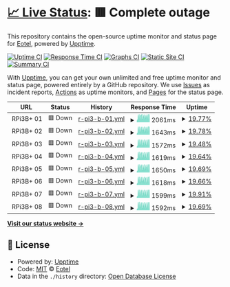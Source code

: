 # [📈 Live Status](https://Eotel.github.io/pxe-yokohama-rpi-uptime): <!--live status--> **🟥 Complete outage**

This repository contains the open-source uptime monitor and status page for [Eotel](https://Eotel.github.io/pxe-yokohama-rpi-uptime), powered by [Upptime](https://github.com/upptime/upptime).

[![Uptime CI](https://github.com/Eotel/pxe-yokohama-rpi-uptime/workflows/Uptime%20CI/badge.svg)](https://github.com/Eotel/pxe-yokohama-rpi-uptime/actions?query=workflow%3A%22Uptime+CI%22)
[![Response Time CI](https://github.com/Eotel/pxe-yokohama-rpi-uptime/workflows/Response%20Time%20CI/badge.svg)](https://github.com/Eotel/pxe-yokohama-rpi-uptime/actions?query=workflow%3A%22Response+Time+CI%22)
[![Graphs CI](https://github.com/Eotel/pxe-yokohama-rpi-uptime/workflows/Graphs%20CI/badge.svg)](https://github.com/Eotel/pxe-yokohama-rpi-uptime/actions?query=workflow%3A%22Graphs+CI%22)
[![Static Site CI](https://github.com/Eotel/pxe-yokohama-rpi-uptime/workflows/Static%20Site%20CI/badge.svg)](https://github.com/Eotel/pxe-yokohama-rpi-uptime/actions?query=workflow%3A%22Static+Site+CI%22)
[![Summary CI](https://github.com/Eotel/pxe-yokohama-rpi-uptime/workflows/Summary%20CI/badge.svg)](https://github.com/Eotel/pxe-yokohama-rpi-uptime/actions?query=workflow%3A%22Summary+CI%22)

With [Upptime](https://upptime.js.org), you can get your own unlimited and free uptime monitor and status page, powered entirely by a GitHub repository. We use [Issues](https://github.com/Eotel/pxe-yokohama-rpi-uptime/issues) as incident reports, [Actions](https://github.com/Eotel/pxe-yokohama-rpi-uptime/actions) as uptime monitors, and [Pages](https://Eotel.github.io/pxe-yokohama-rpi-uptime) for the status page.

<!--start: status pages-->
<!-- This summary is generated by Upptime (https://github.com/upptime/upptime) -->
<!-- Do not edit this manually, your changes will be overwritten -->
<!-- prettier-ignore -->
| URL | Status | History | Response Time | Uptime |
| --- | ------ | ------- | ------------- | ------ |
| <img alt="" src="https://icons.duckduckgo.com/ip3/.ico" height="13"> RPi3B+ 01 | 🟥 Down | [r-pi3-b-01.yml](https://github.com/Eotel/pxe-yokohama-rpi-uptime/commits/HEAD/history/r-pi3-b-01.yml) | <details><summary><img alt="Response time graph" src="./graphs/r-pi3-b-01/response-time-week.png" height="20"> 2061ms</summary><br><a href="https://Eotel.github.io/pxe-yokohama-rpi-uptime/history/r-pi3-b-01"><img alt="Response time 2016" src="https://img.shields.io/endpoint?url=https%3A%2F%2Fraw.githubusercontent.com%2FEotel%2Fpxe-yokohama-rpi-uptime%2FHEAD%2Fapi%2Fr-pi3-b-01%2Fresponse-time.json"></a><br><a href="https://Eotel.github.io/pxe-yokohama-rpi-uptime/history/r-pi3-b-01"><img alt="24-hour response time 1897" src="https://img.shields.io/endpoint?url=https%3A%2F%2Fraw.githubusercontent.com%2FEotel%2Fpxe-yokohama-rpi-uptime%2FHEAD%2Fapi%2Fr-pi3-b-01%2Fresponse-time-day.json"></a><br><a href="https://Eotel.github.io/pxe-yokohama-rpi-uptime/history/r-pi3-b-01"><img alt="7-day response time 2061" src="https://img.shields.io/endpoint?url=https%3A%2F%2Fraw.githubusercontent.com%2FEotel%2Fpxe-yokohama-rpi-uptime%2FHEAD%2Fapi%2Fr-pi3-b-01%2Fresponse-time-week.json"></a><br><a href="https://Eotel.github.io/pxe-yokohama-rpi-uptime/history/r-pi3-b-01"><img alt="30-day response time 2016" src="https://img.shields.io/endpoint?url=https%3A%2F%2Fraw.githubusercontent.com%2FEotel%2Fpxe-yokohama-rpi-uptime%2FHEAD%2Fapi%2Fr-pi3-b-01%2Fresponse-time-month.json"></a><br><a href="https://Eotel.github.io/pxe-yokohama-rpi-uptime/history/r-pi3-b-01"><img alt="1-year response time 2016" src="https://img.shields.io/endpoint?url=https%3A%2F%2Fraw.githubusercontent.com%2FEotel%2Fpxe-yokohama-rpi-uptime%2FHEAD%2Fapi%2Fr-pi3-b-01%2Fresponse-time-year.json"></a></details> | <details><summary><a href="https://Eotel.github.io/pxe-yokohama-rpi-uptime/history/r-pi3-b-01">19.77%</a></summary><a href="https://Eotel.github.io/pxe-yokohama-rpi-uptime/history/r-pi3-b-01"><img alt="All-time uptime 21.86%" src="https://img.shields.io/endpoint?url=https%3A%2F%2Fraw.githubusercontent.com%2FEotel%2Fpxe-yokohama-rpi-uptime%2FHEAD%2Fapi%2Fr-pi3-b-01%2Fuptime.json"></a><br><a href="https://Eotel.github.io/pxe-yokohama-rpi-uptime/history/r-pi3-b-01"><img alt="24-hour uptime 35.25%" src="https://img.shields.io/endpoint?url=https%3A%2F%2Fraw.githubusercontent.com%2FEotel%2Fpxe-yokohama-rpi-uptime%2FHEAD%2Fapi%2Fr-pi3-b-01%2Fuptime-day.json"></a><br><a href="https://Eotel.github.io/pxe-yokohama-rpi-uptime/history/r-pi3-b-01"><img alt="7-day uptime 19.77%" src="https://img.shields.io/endpoint?url=https%3A%2F%2Fraw.githubusercontent.com%2FEotel%2Fpxe-yokohama-rpi-uptime%2FHEAD%2Fapi%2Fr-pi3-b-01%2Fuptime-week.json"></a><br><a href="https://Eotel.github.io/pxe-yokohama-rpi-uptime/history/r-pi3-b-01"><img alt="30-day uptime 21.86%" src="https://img.shields.io/endpoint?url=https%3A%2F%2Fraw.githubusercontent.com%2FEotel%2Fpxe-yokohama-rpi-uptime%2FHEAD%2Fapi%2Fr-pi3-b-01%2Fuptime-month.json"></a><br><a href="https://Eotel.github.io/pxe-yokohama-rpi-uptime/history/r-pi3-b-01"><img alt="1-year uptime 21.86%" src="https://img.shields.io/endpoint?url=https%3A%2F%2Fraw.githubusercontent.com%2FEotel%2Fpxe-yokohama-rpi-uptime%2FHEAD%2Fapi%2Fr-pi3-b-01%2Fuptime-year.json"></a></details>
| <img alt="" src="https://icons.duckduckgo.com/ip3/.ico" height="13"> RPi3B+ 02 | 🟥 Down | [r-pi3-b-02.yml](https://github.com/Eotel/pxe-yokohama-rpi-uptime/commits/HEAD/history/r-pi3-b-02.yml) | <details><summary><img alt="Response time graph" src="./graphs/r-pi3-b-02/response-time-week.png" height="20"> 1643ms</summary><br><a href="https://Eotel.github.io/pxe-yokohama-rpi-uptime/history/r-pi3-b-02"><img alt="Response time 1602" src="https://img.shields.io/endpoint?url=https%3A%2F%2Fraw.githubusercontent.com%2FEotel%2Fpxe-yokohama-rpi-uptime%2FHEAD%2Fapi%2Fr-pi3-b-02%2Fresponse-time.json"></a><br><a href="https://Eotel.github.io/pxe-yokohama-rpi-uptime/history/r-pi3-b-02"><img alt="24-hour response time 1506" src="https://img.shields.io/endpoint?url=https%3A%2F%2Fraw.githubusercontent.com%2FEotel%2Fpxe-yokohama-rpi-uptime%2FHEAD%2Fapi%2Fr-pi3-b-02%2Fresponse-time-day.json"></a><br><a href="https://Eotel.github.io/pxe-yokohama-rpi-uptime/history/r-pi3-b-02"><img alt="7-day response time 1643" src="https://img.shields.io/endpoint?url=https%3A%2F%2Fraw.githubusercontent.com%2FEotel%2Fpxe-yokohama-rpi-uptime%2FHEAD%2Fapi%2Fr-pi3-b-02%2Fresponse-time-week.json"></a><br><a href="https://Eotel.github.io/pxe-yokohama-rpi-uptime/history/r-pi3-b-02"><img alt="30-day response time 1602" src="https://img.shields.io/endpoint?url=https%3A%2F%2Fraw.githubusercontent.com%2FEotel%2Fpxe-yokohama-rpi-uptime%2FHEAD%2Fapi%2Fr-pi3-b-02%2Fresponse-time-month.json"></a><br><a href="https://Eotel.github.io/pxe-yokohama-rpi-uptime/history/r-pi3-b-02"><img alt="1-year response time 1602" src="https://img.shields.io/endpoint?url=https%3A%2F%2Fraw.githubusercontent.com%2FEotel%2Fpxe-yokohama-rpi-uptime%2FHEAD%2Fapi%2Fr-pi3-b-02%2Fresponse-time-year.json"></a></details> | <details><summary><a href="https://Eotel.github.io/pxe-yokohama-rpi-uptime/history/r-pi3-b-02">19.78%</a></summary><a href="https://Eotel.github.io/pxe-yokohama-rpi-uptime/history/r-pi3-b-02"><img alt="All-time uptime 21.87%" src="https://img.shields.io/endpoint?url=https%3A%2F%2Fraw.githubusercontent.com%2FEotel%2Fpxe-yokohama-rpi-uptime%2FHEAD%2Fapi%2Fr-pi3-b-02%2Fuptime.json"></a><br><a href="https://Eotel.github.io/pxe-yokohama-rpi-uptime/history/r-pi3-b-02"><img alt="24-hour uptime 35.28%" src="https://img.shields.io/endpoint?url=https%3A%2F%2Fraw.githubusercontent.com%2FEotel%2Fpxe-yokohama-rpi-uptime%2FHEAD%2Fapi%2Fr-pi3-b-02%2Fuptime-day.json"></a><br><a href="https://Eotel.github.io/pxe-yokohama-rpi-uptime/history/r-pi3-b-02"><img alt="7-day uptime 19.78%" src="https://img.shields.io/endpoint?url=https%3A%2F%2Fraw.githubusercontent.com%2FEotel%2Fpxe-yokohama-rpi-uptime%2FHEAD%2Fapi%2Fr-pi3-b-02%2Fuptime-week.json"></a><br><a href="https://Eotel.github.io/pxe-yokohama-rpi-uptime/history/r-pi3-b-02"><img alt="30-day uptime 21.87%" src="https://img.shields.io/endpoint?url=https%3A%2F%2Fraw.githubusercontent.com%2FEotel%2Fpxe-yokohama-rpi-uptime%2FHEAD%2Fapi%2Fr-pi3-b-02%2Fuptime-month.json"></a><br><a href="https://Eotel.github.io/pxe-yokohama-rpi-uptime/history/r-pi3-b-02"><img alt="1-year uptime 21.87%" src="https://img.shields.io/endpoint?url=https%3A%2F%2Fraw.githubusercontent.com%2FEotel%2Fpxe-yokohama-rpi-uptime%2FHEAD%2Fapi%2Fr-pi3-b-02%2Fuptime-year.json"></a></details>
| <img alt="" src="https://icons.duckduckgo.com/ip3/.ico" height="13"> RPi3B+ 03 | 🟥 Down | [r-pi3-b-03.yml](https://github.com/Eotel/pxe-yokohama-rpi-uptime/commits/HEAD/history/r-pi3-b-03.yml) | <details><summary><img alt="Response time graph" src="./graphs/r-pi3-b-03/response-time-week.png" height="20"> 1572ms</summary><br><a href="https://Eotel.github.io/pxe-yokohama-rpi-uptime/history/r-pi3-b-03"><img alt="Response time 1537" src="https://img.shields.io/endpoint?url=https%3A%2F%2Fraw.githubusercontent.com%2FEotel%2Fpxe-yokohama-rpi-uptime%2FHEAD%2Fapi%2Fr-pi3-b-03%2Fresponse-time.json"></a><br><a href="https://Eotel.github.io/pxe-yokohama-rpi-uptime/history/r-pi3-b-03"><img alt="24-hour response time 1495" src="https://img.shields.io/endpoint?url=https%3A%2F%2Fraw.githubusercontent.com%2FEotel%2Fpxe-yokohama-rpi-uptime%2FHEAD%2Fapi%2Fr-pi3-b-03%2Fresponse-time-day.json"></a><br><a href="https://Eotel.github.io/pxe-yokohama-rpi-uptime/history/r-pi3-b-03"><img alt="7-day response time 1572" src="https://img.shields.io/endpoint?url=https%3A%2F%2Fraw.githubusercontent.com%2FEotel%2Fpxe-yokohama-rpi-uptime%2FHEAD%2Fapi%2Fr-pi3-b-03%2Fresponse-time-week.json"></a><br><a href="https://Eotel.github.io/pxe-yokohama-rpi-uptime/history/r-pi3-b-03"><img alt="30-day response time 1537" src="https://img.shields.io/endpoint?url=https%3A%2F%2Fraw.githubusercontent.com%2FEotel%2Fpxe-yokohama-rpi-uptime%2FHEAD%2Fapi%2Fr-pi3-b-03%2Fresponse-time-month.json"></a><br><a href="https://Eotel.github.io/pxe-yokohama-rpi-uptime/history/r-pi3-b-03"><img alt="1-year response time 1537" src="https://img.shields.io/endpoint?url=https%3A%2F%2Fraw.githubusercontent.com%2FEotel%2Fpxe-yokohama-rpi-uptime%2FHEAD%2Fapi%2Fr-pi3-b-03%2Fresponse-time-year.json"></a></details> | <details><summary><a href="https://Eotel.github.io/pxe-yokohama-rpi-uptime/history/r-pi3-b-03">19.48%</a></summary><a href="https://Eotel.github.io/pxe-yokohama-rpi-uptime/history/r-pi3-b-03"><img alt="All-time uptime 21.59%" src="https://img.shields.io/endpoint?url=https%3A%2F%2Fraw.githubusercontent.com%2FEotel%2Fpxe-yokohama-rpi-uptime%2FHEAD%2Fapi%2Fr-pi3-b-03%2Fuptime.json"></a><br><a href="https://Eotel.github.io/pxe-yokohama-rpi-uptime/history/r-pi3-b-03"><img alt="24-hour uptime 35.30%" src="https://img.shields.io/endpoint?url=https%3A%2F%2Fraw.githubusercontent.com%2FEotel%2Fpxe-yokohama-rpi-uptime%2FHEAD%2Fapi%2Fr-pi3-b-03%2Fuptime-day.json"></a><br><a href="https://Eotel.github.io/pxe-yokohama-rpi-uptime/history/r-pi3-b-03"><img alt="7-day uptime 19.48%" src="https://img.shields.io/endpoint?url=https%3A%2F%2Fraw.githubusercontent.com%2FEotel%2Fpxe-yokohama-rpi-uptime%2FHEAD%2Fapi%2Fr-pi3-b-03%2Fuptime-week.json"></a><br><a href="https://Eotel.github.io/pxe-yokohama-rpi-uptime/history/r-pi3-b-03"><img alt="30-day uptime 21.59%" src="https://img.shields.io/endpoint?url=https%3A%2F%2Fraw.githubusercontent.com%2FEotel%2Fpxe-yokohama-rpi-uptime%2FHEAD%2Fapi%2Fr-pi3-b-03%2Fuptime-month.json"></a><br><a href="https://Eotel.github.io/pxe-yokohama-rpi-uptime/history/r-pi3-b-03"><img alt="1-year uptime 21.59%" src="https://img.shields.io/endpoint?url=https%3A%2F%2Fraw.githubusercontent.com%2FEotel%2Fpxe-yokohama-rpi-uptime%2FHEAD%2Fapi%2Fr-pi3-b-03%2Fuptime-year.json"></a></details>
| <img alt="" src="https://icons.duckduckgo.com/ip3/.ico" height="13"> RPi3B+ 04 | 🟥 Down | [r-pi3-b-04.yml](https://github.com/Eotel/pxe-yokohama-rpi-uptime/commits/HEAD/history/r-pi3-b-04.yml) | <details><summary><img alt="Response time graph" src="./graphs/r-pi3-b-04/response-time-week.png" height="20"> 1619ms</summary><br><a href="https://Eotel.github.io/pxe-yokohama-rpi-uptime/history/r-pi3-b-04"><img alt="Response time 1580" src="https://img.shields.io/endpoint?url=https%3A%2F%2Fraw.githubusercontent.com%2FEotel%2Fpxe-yokohama-rpi-uptime%2FHEAD%2Fapi%2Fr-pi3-b-04%2Fresponse-time.json"></a><br><a href="https://Eotel.github.io/pxe-yokohama-rpi-uptime/history/r-pi3-b-04"><img alt="24-hour response time 1485" src="https://img.shields.io/endpoint?url=https%3A%2F%2Fraw.githubusercontent.com%2FEotel%2Fpxe-yokohama-rpi-uptime%2FHEAD%2Fapi%2Fr-pi3-b-04%2Fresponse-time-day.json"></a><br><a href="https://Eotel.github.io/pxe-yokohama-rpi-uptime/history/r-pi3-b-04"><img alt="7-day response time 1619" src="https://img.shields.io/endpoint?url=https%3A%2F%2Fraw.githubusercontent.com%2FEotel%2Fpxe-yokohama-rpi-uptime%2FHEAD%2Fapi%2Fr-pi3-b-04%2Fresponse-time-week.json"></a><br><a href="https://Eotel.github.io/pxe-yokohama-rpi-uptime/history/r-pi3-b-04"><img alt="30-day response time 1580" src="https://img.shields.io/endpoint?url=https%3A%2F%2Fraw.githubusercontent.com%2FEotel%2Fpxe-yokohama-rpi-uptime%2FHEAD%2Fapi%2Fr-pi3-b-04%2Fresponse-time-month.json"></a><br><a href="https://Eotel.github.io/pxe-yokohama-rpi-uptime/history/r-pi3-b-04"><img alt="1-year response time 1580" src="https://img.shields.io/endpoint?url=https%3A%2F%2Fraw.githubusercontent.com%2FEotel%2Fpxe-yokohama-rpi-uptime%2FHEAD%2Fapi%2Fr-pi3-b-04%2Fresponse-time-year.json"></a></details> | <details><summary><a href="https://Eotel.github.io/pxe-yokohama-rpi-uptime/history/r-pi3-b-04">19.64%</a></summary><a href="https://Eotel.github.io/pxe-yokohama-rpi-uptime/history/r-pi3-b-04"><img alt="All-time uptime 21.74%" src="https://img.shields.io/endpoint?url=https%3A%2F%2Fraw.githubusercontent.com%2FEotel%2Fpxe-yokohama-rpi-uptime%2FHEAD%2Fapi%2Fr-pi3-b-04%2Fuptime.json"></a><br><a href="https://Eotel.github.io/pxe-yokohama-rpi-uptime/history/r-pi3-b-04"><img alt="24-hour uptime 35.31%" src="https://img.shields.io/endpoint?url=https%3A%2F%2Fraw.githubusercontent.com%2FEotel%2Fpxe-yokohama-rpi-uptime%2FHEAD%2Fapi%2Fr-pi3-b-04%2Fuptime-day.json"></a><br><a href="https://Eotel.github.io/pxe-yokohama-rpi-uptime/history/r-pi3-b-04"><img alt="7-day uptime 19.64%" src="https://img.shields.io/endpoint?url=https%3A%2F%2Fraw.githubusercontent.com%2FEotel%2Fpxe-yokohama-rpi-uptime%2FHEAD%2Fapi%2Fr-pi3-b-04%2Fuptime-week.json"></a><br><a href="https://Eotel.github.io/pxe-yokohama-rpi-uptime/history/r-pi3-b-04"><img alt="30-day uptime 21.74%" src="https://img.shields.io/endpoint?url=https%3A%2F%2Fraw.githubusercontent.com%2FEotel%2Fpxe-yokohama-rpi-uptime%2FHEAD%2Fapi%2Fr-pi3-b-04%2Fuptime-month.json"></a><br><a href="https://Eotel.github.io/pxe-yokohama-rpi-uptime/history/r-pi3-b-04"><img alt="1-year uptime 21.74%" src="https://img.shields.io/endpoint?url=https%3A%2F%2Fraw.githubusercontent.com%2FEotel%2Fpxe-yokohama-rpi-uptime%2FHEAD%2Fapi%2Fr-pi3-b-04%2Fuptime-year.json"></a></details>
| <img alt="" src="https://icons.duckduckgo.com/ip3/.ico" height="13"> RPi3B+ 05 | 🟥 Down | [r-pi3-b-05.yml](https://github.com/Eotel/pxe-yokohama-rpi-uptime/commits/HEAD/history/r-pi3-b-05.yml) | <details><summary><img alt="Response time graph" src="./graphs/r-pi3-b-05/response-time-week.png" height="20"> 1650ms</summary><br><a href="https://Eotel.github.io/pxe-yokohama-rpi-uptime/history/r-pi3-b-05"><img alt="Response time 1607" src="https://img.shields.io/endpoint?url=https%3A%2F%2Fraw.githubusercontent.com%2FEotel%2Fpxe-yokohama-rpi-uptime%2FHEAD%2Fapi%2Fr-pi3-b-05%2Fresponse-time.json"></a><br><a href="https://Eotel.github.io/pxe-yokohama-rpi-uptime/history/r-pi3-b-05"><img alt="24-hour response time 1575" src="https://img.shields.io/endpoint?url=https%3A%2F%2Fraw.githubusercontent.com%2FEotel%2Fpxe-yokohama-rpi-uptime%2FHEAD%2Fapi%2Fr-pi3-b-05%2Fresponse-time-day.json"></a><br><a href="https://Eotel.github.io/pxe-yokohama-rpi-uptime/history/r-pi3-b-05"><img alt="7-day response time 1650" src="https://img.shields.io/endpoint?url=https%3A%2F%2Fraw.githubusercontent.com%2FEotel%2Fpxe-yokohama-rpi-uptime%2FHEAD%2Fapi%2Fr-pi3-b-05%2Fresponse-time-week.json"></a><br><a href="https://Eotel.github.io/pxe-yokohama-rpi-uptime/history/r-pi3-b-05"><img alt="30-day response time 1607" src="https://img.shields.io/endpoint?url=https%3A%2F%2Fraw.githubusercontent.com%2FEotel%2Fpxe-yokohama-rpi-uptime%2FHEAD%2Fapi%2Fr-pi3-b-05%2Fresponse-time-month.json"></a><br><a href="https://Eotel.github.io/pxe-yokohama-rpi-uptime/history/r-pi3-b-05"><img alt="1-year response time 1607" src="https://img.shields.io/endpoint?url=https%3A%2F%2Fraw.githubusercontent.com%2FEotel%2Fpxe-yokohama-rpi-uptime%2FHEAD%2Fapi%2Fr-pi3-b-05%2Fresponse-time-year.json"></a></details> | <details><summary><a href="https://Eotel.github.io/pxe-yokohama-rpi-uptime/history/r-pi3-b-05">19.69%</a></summary><a href="https://Eotel.github.io/pxe-yokohama-rpi-uptime/history/r-pi3-b-05"><img alt="All-time uptime 21.79%" src="https://img.shields.io/endpoint?url=https%3A%2F%2Fraw.githubusercontent.com%2FEotel%2Fpxe-yokohama-rpi-uptime%2FHEAD%2Fapi%2Fr-pi3-b-05%2Fuptime.json"></a><br><a href="https://Eotel.github.io/pxe-yokohama-rpi-uptime/history/r-pi3-b-05"><img alt="24-hour uptime 35.62%" src="https://img.shields.io/endpoint?url=https%3A%2F%2Fraw.githubusercontent.com%2FEotel%2Fpxe-yokohama-rpi-uptime%2FHEAD%2Fapi%2Fr-pi3-b-05%2Fuptime-day.json"></a><br><a href="https://Eotel.github.io/pxe-yokohama-rpi-uptime/history/r-pi3-b-05"><img alt="7-day uptime 19.69%" src="https://img.shields.io/endpoint?url=https%3A%2F%2Fraw.githubusercontent.com%2FEotel%2Fpxe-yokohama-rpi-uptime%2FHEAD%2Fapi%2Fr-pi3-b-05%2Fuptime-week.json"></a><br><a href="https://Eotel.github.io/pxe-yokohama-rpi-uptime/history/r-pi3-b-05"><img alt="30-day uptime 21.79%" src="https://img.shields.io/endpoint?url=https%3A%2F%2Fraw.githubusercontent.com%2FEotel%2Fpxe-yokohama-rpi-uptime%2FHEAD%2Fapi%2Fr-pi3-b-05%2Fuptime-month.json"></a><br><a href="https://Eotel.github.io/pxe-yokohama-rpi-uptime/history/r-pi3-b-05"><img alt="1-year uptime 21.79%" src="https://img.shields.io/endpoint?url=https%3A%2F%2Fraw.githubusercontent.com%2FEotel%2Fpxe-yokohama-rpi-uptime%2FHEAD%2Fapi%2Fr-pi3-b-05%2Fuptime-year.json"></a></details>
| <img alt="" src="https://icons.duckduckgo.com/ip3/.ico" height="13"> RPi3B+ 06 | 🟥 Down | [r-pi3-b-06.yml](https://github.com/Eotel/pxe-yokohama-rpi-uptime/commits/HEAD/history/r-pi3-b-06.yml) | <details><summary><img alt="Response time graph" src="./graphs/r-pi3-b-06/response-time-week.png" height="20"> 1618ms</summary><br><a href="https://Eotel.github.io/pxe-yokohama-rpi-uptime/history/r-pi3-b-06"><img alt="Response time 1577" src="https://img.shields.io/endpoint?url=https%3A%2F%2Fraw.githubusercontent.com%2FEotel%2Fpxe-yokohama-rpi-uptime%2FHEAD%2Fapi%2Fr-pi3-b-06%2Fresponse-time.json"></a><br><a href="https://Eotel.github.io/pxe-yokohama-rpi-uptime/history/r-pi3-b-06"><img alt="24-hour response time 1511" src="https://img.shields.io/endpoint?url=https%3A%2F%2Fraw.githubusercontent.com%2FEotel%2Fpxe-yokohama-rpi-uptime%2FHEAD%2Fapi%2Fr-pi3-b-06%2Fresponse-time-day.json"></a><br><a href="https://Eotel.github.io/pxe-yokohama-rpi-uptime/history/r-pi3-b-06"><img alt="7-day response time 1618" src="https://img.shields.io/endpoint?url=https%3A%2F%2Fraw.githubusercontent.com%2FEotel%2Fpxe-yokohama-rpi-uptime%2FHEAD%2Fapi%2Fr-pi3-b-06%2Fresponse-time-week.json"></a><br><a href="https://Eotel.github.io/pxe-yokohama-rpi-uptime/history/r-pi3-b-06"><img alt="30-day response time 1577" src="https://img.shields.io/endpoint?url=https%3A%2F%2Fraw.githubusercontent.com%2FEotel%2Fpxe-yokohama-rpi-uptime%2FHEAD%2Fapi%2Fr-pi3-b-06%2Fresponse-time-month.json"></a><br><a href="https://Eotel.github.io/pxe-yokohama-rpi-uptime/history/r-pi3-b-06"><img alt="1-year response time 1577" src="https://img.shields.io/endpoint?url=https%3A%2F%2Fraw.githubusercontent.com%2FEotel%2Fpxe-yokohama-rpi-uptime%2FHEAD%2Fapi%2Fr-pi3-b-06%2Fresponse-time-year.json"></a></details> | <details><summary><a href="https://Eotel.github.io/pxe-yokohama-rpi-uptime/history/r-pi3-b-06">19.66%</a></summary><a href="https://Eotel.github.io/pxe-yokohama-rpi-uptime/history/r-pi3-b-06"><img alt="All-time uptime 21.77%" src="https://img.shields.io/endpoint?url=https%3A%2F%2Fraw.githubusercontent.com%2FEotel%2Fpxe-yokohama-rpi-uptime%2FHEAD%2Fapi%2Fr-pi3-b-06%2Fuptime.json"></a><br><a href="https://Eotel.github.io/pxe-yokohama-rpi-uptime/history/r-pi3-b-06"><img alt="24-hour uptime 35.36%" src="https://img.shields.io/endpoint?url=https%3A%2F%2Fraw.githubusercontent.com%2FEotel%2Fpxe-yokohama-rpi-uptime%2FHEAD%2Fapi%2Fr-pi3-b-06%2Fuptime-day.json"></a><br><a href="https://Eotel.github.io/pxe-yokohama-rpi-uptime/history/r-pi3-b-06"><img alt="7-day uptime 19.66%" src="https://img.shields.io/endpoint?url=https%3A%2F%2Fraw.githubusercontent.com%2FEotel%2Fpxe-yokohama-rpi-uptime%2FHEAD%2Fapi%2Fr-pi3-b-06%2Fuptime-week.json"></a><br><a href="https://Eotel.github.io/pxe-yokohama-rpi-uptime/history/r-pi3-b-06"><img alt="30-day uptime 21.77%" src="https://img.shields.io/endpoint?url=https%3A%2F%2Fraw.githubusercontent.com%2FEotel%2Fpxe-yokohama-rpi-uptime%2FHEAD%2Fapi%2Fr-pi3-b-06%2Fuptime-month.json"></a><br><a href="https://Eotel.github.io/pxe-yokohama-rpi-uptime/history/r-pi3-b-06"><img alt="1-year uptime 21.77%" src="https://img.shields.io/endpoint?url=https%3A%2F%2Fraw.githubusercontent.com%2FEotel%2Fpxe-yokohama-rpi-uptime%2FHEAD%2Fapi%2Fr-pi3-b-06%2Fuptime-year.json"></a></details>
| <img alt="" src="https://icons.duckduckgo.com/ip3/.ico" height="13"> RPi3B+ 07 | 🟥 Down | [r-pi3-b-07.yml](https://github.com/Eotel/pxe-yokohama-rpi-uptime/commits/HEAD/history/r-pi3-b-07.yml) | <details><summary><img alt="Response time graph" src="./graphs/r-pi3-b-07/response-time-week.png" height="20"> 1599ms</summary><br><a href="https://Eotel.github.io/pxe-yokohama-rpi-uptime/history/r-pi3-b-07"><img alt="Response time 1559" src="https://img.shields.io/endpoint?url=https%3A%2F%2Fraw.githubusercontent.com%2FEotel%2Fpxe-yokohama-rpi-uptime%2FHEAD%2Fapi%2Fr-pi3-b-07%2Fresponse-time.json"></a><br><a href="https://Eotel.github.io/pxe-yokohama-rpi-uptime/history/r-pi3-b-07"><img alt="24-hour response time 1556" src="https://img.shields.io/endpoint?url=https%3A%2F%2Fraw.githubusercontent.com%2FEotel%2Fpxe-yokohama-rpi-uptime%2FHEAD%2Fapi%2Fr-pi3-b-07%2Fresponse-time-day.json"></a><br><a href="https://Eotel.github.io/pxe-yokohama-rpi-uptime/history/r-pi3-b-07"><img alt="7-day response time 1599" src="https://img.shields.io/endpoint?url=https%3A%2F%2Fraw.githubusercontent.com%2FEotel%2Fpxe-yokohama-rpi-uptime%2FHEAD%2Fapi%2Fr-pi3-b-07%2Fresponse-time-week.json"></a><br><a href="https://Eotel.github.io/pxe-yokohama-rpi-uptime/history/r-pi3-b-07"><img alt="30-day response time 1559" src="https://img.shields.io/endpoint?url=https%3A%2F%2Fraw.githubusercontent.com%2FEotel%2Fpxe-yokohama-rpi-uptime%2FHEAD%2Fapi%2Fr-pi3-b-07%2Fresponse-time-month.json"></a><br><a href="https://Eotel.github.io/pxe-yokohama-rpi-uptime/history/r-pi3-b-07"><img alt="1-year response time 1559" src="https://img.shields.io/endpoint?url=https%3A%2F%2Fraw.githubusercontent.com%2FEotel%2Fpxe-yokohama-rpi-uptime%2FHEAD%2Fapi%2Fr-pi3-b-07%2Fresponse-time-year.json"></a></details> | <details><summary><a href="https://Eotel.github.io/pxe-yokohama-rpi-uptime/history/r-pi3-b-07">19.91%</a></summary><a href="https://Eotel.github.io/pxe-yokohama-rpi-uptime/history/r-pi3-b-07"><img alt="All-time uptime 22.00%" src="https://img.shields.io/endpoint?url=https%3A%2F%2Fraw.githubusercontent.com%2FEotel%2Fpxe-yokohama-rpi-uptime%2FHEAD%2Fapi%2Fr-pi3-b-07%2Fuptime.json"></a><br><a href="https://Eotel.github.io/pxe-yokohama-rpi-uptime/history/r-pi3-b-07"><img alt="24-hour uptime 36.99%" src="https://img.shields.io/endpoint?url=https%3A%2F%2Fraw.githubusercontent.com%2FEotel%2Fpxe-yokohama-rpi-uptime%2FHEAD%2Fapi%2Fr-pi3-b-07%2Fuptime-day.json"></a><br><a href="https://Eotel.github.io/pxe-yokohama-rpi-uptime/history/r-pi3-b-07"><img alt="7-day uptime 19.91%" src="https://img.shields.io/endpoint?url=https%3A%2F%2Fraw.githubusercontent.com%2FEotel%2Fpxe-yokohama-rpi-uptime%2FHEAD%2Fapi%2Fr-pi3-b-07%2Fuptime-week.json"></a><br><a href="https://Eotel.github.io/pxe-yokohama-rpi-uptime/history/r-pi3-b-07"><img alt="30-day uptime 22.00%" src="https://img.shields.io/endpoint?url=https%3A%2F%2Fraw.githubusercontent.com%2FEotel%2Fpxe-yokohama-rpi-uptime%2FHEAD%2Fapi%2Fr-pi3-b-07%2Fuptime-month.json"></a><br><a href="https://Eotel.github.io/pxe-yokohama-rpi-uptime/history/r-pi3-b-07"><img alt="1-year uptime 22.00%" src="https://img.shields.io/endpoint?url=https%3A%2F%2Fraw.githubusercontent.com%2FEotel%2Fpxe-yokohama-rpi-uptime%2FHEAD%2Fapi%2Fr-pi3-b-07%2Fuptime-year.json"></a></details>
| <img alt="" src="https://icons.duckduckgo.com/ip3/.ico" height="13"> RPi3B+ 08 | 🟥 Down | [r-pi3-b-08.yml](https://github.com/Eotel/pxe-yokohama-rpi-uptime/commits/HEAD/history/r-pi3-b-08.yml) | <details><summary><img alt="Response time graph" src="./graphs/r-pi3-b-08/response-time-week.png" height="20"> 1592ms</summary><br><a href="https://Eotel.github.io/pxe-yokohama-rpi-uptime/history/r-pi3-b-08"><img alt="Response time 1555" src="https://img.shields.io/endpoint?url=https%3A%2F%2Fraw.githubusercontent.com%2FEotel%2Fpxe-yokohama-rpi-uptime%2FHEAD%2Fapi%2Fr-pi3-b-08%2Fresponse-time.json"></a><br><a href="https://Eotel.github.io/pxe-yokohama-rpi-uptime/history/r-pi3-b-08"><img alt="24-hour response time 1510" src="https://img.shields.io/endpoint?url=https%3A%2F%2Fraw.githubusercontent.com%2FEotel%2Fpxe-yokohama-rpi-uptime%2FHEAD%2Fapi%2Fr-pi3-b-08%2Fresponse-time-day.json"></a><br><a href="https://Eotel.github.io/pxe-yokohama-rpi-uptime/history/r-pi3-b-08"><img alt="7-day response time 1592" src="https://img.shields.io/endpoint?url=https%3A%2F%2Fraw.githubusercontent.com%2FEotel%2Fpxe-yokohama-rpi-uptime%2FHEAD%2Fapi%2Fr-pi3-b-08%2Fresponse-time-week.json"></a><br><a href="https://Eotel.github.io/pxe-yokohama-rpi-uptime/history/r-pi3-b-08"><img alt="30-day response time 1555" src="https://img.shields.io/endpoint?url=https%3A%2F%2Fraw.githubusercontent.com%2FEotel%2Fpxe-yokohama-rpi-uptime%2FHEAD%2Fapi%2Fr-pi3-b-08%2Fresponse-time-month.json"></a><br><a href="https://Eotel.github.io/pxe-yokohama-rpi-uptime/history/r-pi3-b-08"><img alt="1-year response time 1555" src="https://img.shields.io/endpoint?url=https%3A%2F%2Fraw.githubusercontent.com%2FEotel%2Fpxe-yokohama-rpi-uptime%2FHEAD%2Fapi%2Fr-pi3-b-08%2Fresponse-time-year.json"></a></details> | <details><summary><a href="https://Eotel.github.io/pxe-yokohama-rpi-uptime/history/r-pi3-b-08">19.69%</a></summary><a href="https://Eotel.github.io/pxe-yokohama-rpi-uptime/history/r-pi3-b-08"><img alt="All-time uptime 21.79%" src="https://img.shields.io/endpoint?url=https%3A%2F%2Fraw.githubusercontent.com%2FEotel%2Fpxe-yokohama-rpi-uptime%2FHEAD%2Fapi%2Fr-pi3-b-08%2Fuptime.json"></a><br><a href="https://Eotel.github.io/pxe-yokohama-rpi-uptime/history/r-pi3-b-08"><img alt="24-hour uptime 35.40%" src="https://img.shields.io/endpoint?url=https%3A%2F%2Fraw.githubusercontent.com%2FEotel%2Fpxe-yokohama-rpi-uptime%2FHEAD%2Fapi%2Fr-pi3-b-08%2Fuptime-day.json"></a><br><a href="https://Eotel.github.io/pxe-yokohama-rpi-uptime/history/r-pi3-b-08"><img alt="7-day uptime 19.69%" src="https://img.shields.io/endpoint?url=https%3A%2F%2Fraw.githubusercontent.com%2FEotel%2Fpxe-yokohama-rpi-uptime%2FHEAD%2Fapi%2Fr-pi3-b-08%2Fuptime-week.json"></a><br><a href="https://Eotel.github.io/pxe-yokohama-rpi-uptime/history/r-pi3-b-08"><img alt="30-day uptime 21.79%" src="https://img.shields.io/endpoint?url=https%3A%2F%2Fraw.githubusercontent.com%2FEotel%2Fpxe-yokohama-rpi-uptime%2FHEAD%2Fapi%2Fr-pi3-b-08%2Fuptime-month.json"></a><br><a href="https://Eotel.github.io/pxe-yokohama-rpi-uptime/history/r-pi3-b-08"><img alt="1-year uptime 21.79%" src="https://img.shields.io/endpoint?url=https%3A%2F%2Fraw.githubusercontent.com%2FEotel%2Fpxe-yokohama-rpi-uptime%2FHEAD%2Fapi%2Fr-pi3-b-08%2Fuptime-year.json"></a></details>

<!--end: status pages-->

[**Visit our status website →**](https://Eotel.github.io/pxe-yokohama-rpi-uptime)

## 📄 License

- Powered by: [Upptime](https://github.com/upptime/upptime)
- Code: [MIT](./LICENSE) © [Eotel](https://Eotel.github.io/pxe-yokohama-rpi-uptime)
- Data in the `./history` directory: [Open Database License](https://opendatacommons.org/licenses/odbl/1-0/)
